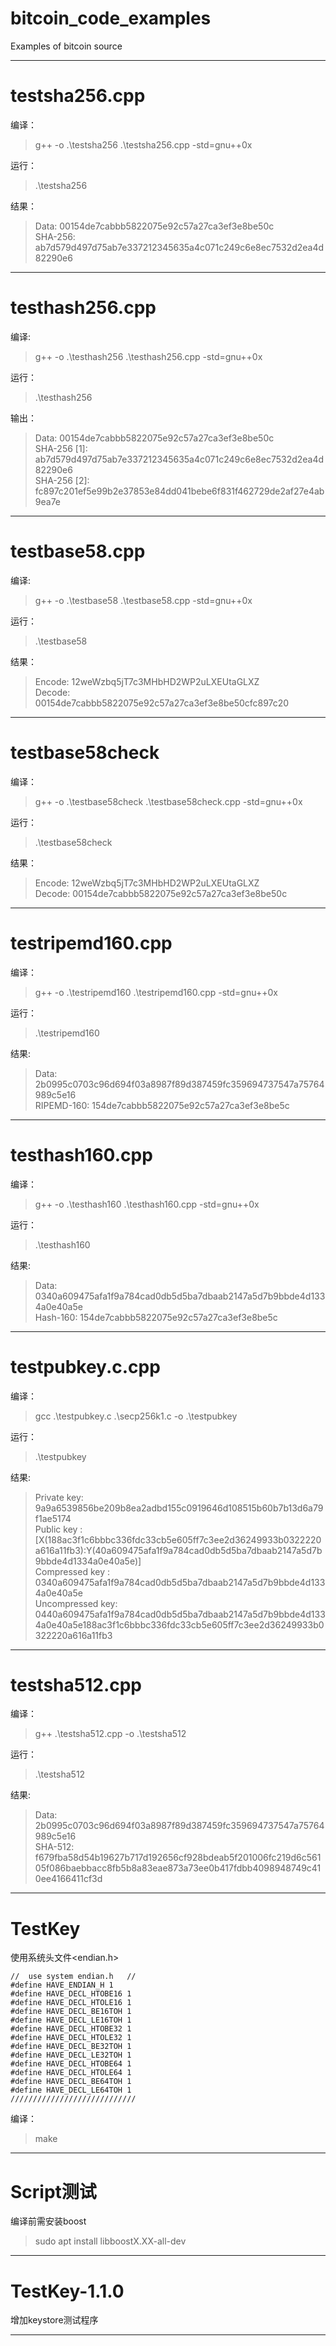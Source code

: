 # bitcoin_code_examples

Examples of bitcoin source

---
# testsha256.cpp

编译：

> g++ -o .\testsha256 .\testsha256.cpp -std=gnu++0x

运行：

> .\testsha256

结果：

> Data: 00154de7cabbb5822075e92c57a27ca3ef3e8be50c</br>
> SHA-256: ab7d579d497d75ab7e337212345635a4c071c249c6e8ec7532d2ea4d82290e6

---
# testhash256.cpp

编译:

> g++ -o .\testhash256 .\testhash256.cpp -std=gnu++0x

运行：

> .\testhash256

输出：

> Data: 00154de7cabbb5822075e92c57a27ca3ef3e8be50c</br>
> SHA-256 [1]: ab7d579d497d75ab7e337212345635a4c071c249c6e8ec7532d2ea4d82290e6</br>
> SHA-256 [2]: fc897c201ef5e99b2e37853e84dd041bebe6f831f462729de2af27e4ab9ea7e

---
# testbase58.cpp

编译:

> g++ -o .\testbase58 .\testbase58.cpp -std=gnu++0x

运行：

> .\testbase58

结果：

> Encode: 12weWzbq5jT7c3MHbHD2WP2uLXEUtaGLXZ</br>
> Decode: 00154de7cabbb5822075e92c57a27ca3ef3e8be50cfc897c20

---

# testbase58check

编译：

> g++ -o .\testbase58check .\testbase58check.cpp -std=gnu++0x

运行：

> .\testbase58check

结果：

> Encode: 12weWzbq5jT7c3MHbHD2WP2uLXEUtaGLXZ</br>
> Decode: 00154de7cabbb5822075e92c57a27ca3ef3e8be50c

---

# testripemd160.cpp

编译：

>  g++ -o .\testripemd160 .\testripemd160.cpp -std=gnu++0x

运行：

> .\testripemd160

结果:

> Data: 2b0995c0703c96d694f03a8987f89d387459fc359694737547a75764989c5e16</br>
> RIPEMD-160: 154de7cabbb5822075e92c57a27ca3ef3e8be5c

---

# testhash160.cpp

编译：

>  g++ -o .\testhash160 .\testhash160.cpp -std=gnu++0x

运行：

> .\testhash160

结果:

> Data: 0340a609475afa1f9a784cad0db5d5ba7dbaab2147a5d7b9bbde4d1334a0e40a5e</br>
> Hash-160: 154de7cabbb5822075e92c57a27ca3ef3e8be5c

---

# testpubkey.c.cpp

编译：

>  gcc .\testpubkey.c .\secp256k1.c -o .\testpubkey

运行：

> .\testpubkey

结果:

> Private key: 9a9a6539856be209b8ea2adbd155c0919646d108515b60b7b13d6a79f1ae5174</br>
> Public key : [X(188ac3f1c6bbbc336fdc33cb5e605ff7c3ee2d36249933b0322220a616a11fb3):Y(40a609475afa1f9a784cad0db5d5ba7dbaab2147a5d7b9bbde4d1334a0e40a5e)]</br>
> Compressed key  : 0340a609475afa1f9a784cad0db5d5ba7dbaab2147a5d7b9bbde4d1334a0e40a5e</br>
> Uncompressed key: 0440a609475afa1f9a784cad0db5d5ba7dbaab2147a5d7b9bbde4d1334a0e40a5e188ac3f1c6bbbc336fdc33cb5e605ff7c3ee2d36249933b0322220a616a11fb3

---

# testsha512.cpp

编译：

>  g++ .\testsha512.cpp -o .\testsha512

运行：

> .\testsha512

结果:

> Data: 2b0995c0703c96d694f03a8987f89d387459fc359694737547a75764989c5e16</br>
> SHA-512: f679fba58d54b19627b717d192656cf928bdeab5f201006fc219d6c56105f086baebbacc8fb5b8a83eae873a73ee0b417fdbb4098948749c410ee4166411cf3d

---

# TestKey

使用系统头文件<endian.h>

```
//  use system endian.h   //
#define HAVE_ENDIAN_H 1
#define HAVE_DECL_HTOBE16 1
#define HAVE_DECL_HTOLE16 1
#define HAVE_DECL_BE16TOH 1
#define HAVE_DECL_LE16TOH 1
#define HAVE_DECL_HTOBE32 1
#define HAVE_DECL_HTOLE32 1
#define HAVE_DECL_BE32TOH 1
#define HAVE_DECL_LE32TOH 1
#define HAVE_DECL_HTOBE64 1
#define HAVE_DECL_HTOLE64 1
#define HAVE_DECL_BE64TOH 1
#define HAVE_DECL_LE64TOH 1
////////////////////////////
```

编译：

> make

---

# Script测试

编译前需安装boost

> sudo apt install libboostX.XX-all-dev

---

# TestKey-1.1.0

增加keystore测试程序

---


